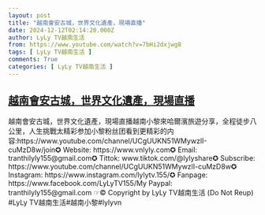 ```yaml
---
layout: post
title: "越南會安古城，世界文化遺產，現場直播"
date: 2024-12-12T02:14:20.000Z
author: LyLy TV越南生活
from: https://www.youtube.com/watch?v=7bHi2dxjwg8
tags: [ LyLy TV越南生活 ]
comments: True
categories: [ LyLy TV越南生活 ]
---
```

<!--1733969660000-->
[越南會安古城，世界文化遺產，現場直播](https://www.youtube.com/watch?v=7bHi2dxjwg8)
------

<div>
越南會安古城，世界文化遺產，現場直播越南小黎來哈爾濱旅遊分享，全程徒步八公里，人生挑戰太精彩参加小黎粉丝团看到更精彩的内容:https://www.youtube.com/channel/UCgUUKN51WMywzlI-cuMzD8w/join✪ Website: https://www.vnlyly.com✪ Email: tranthilyly155@gmail.com✪ Tittok: www.tiktok.com/@lylyshare✪ Subscribe: https://www.youtube.com/channel/UCgUUKN51WMywzlI-cuMzD8w✪ Instagram: https://www.instagram.com/lylytv.155/✪  Fanpage: https://www.facebook.com/LyLyTV155/My Paypal: tranthilyly155@gmail.com ☞© Copyright by LyLy TV越南生活 (Do Not Reup) #LyLy TV越南生活#越南小黎#lylyvn
</div>
